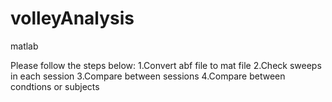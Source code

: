 # volleyAnalysis
matlab

Please follow the steps below:
1.Convert abf file to mat file
2.Check sweeps in each session
3.Compare between sessions
4.Compare between condtions or subjects

